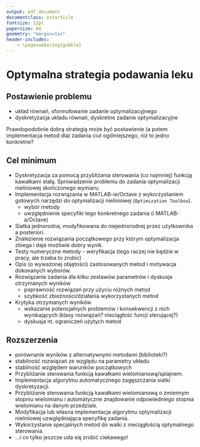 ```yaml
---
output: pdf_document
documentclass: extarticle
fontsize: 12pt
papersize: A4
geometry: "margin=1in"
header-includes: 
	- \pagenumbering{gobble}
---
```


# Optymalna strategia podawania leku

## Postawienie problemu

* układ równań, sformułowanie zadanie optymalizacyjnego
* dyskretyzacja układu równań, dyskretne zadanie optymalizacyjne

Prawdopodobnie dobrą strategią może być postawienie (a potem implementacja metod dla) zadania ciut ogólniejszego, niż to jedno konkretne?

## Cel minimum

* Dyskretyzacja za pomocą przybliżania sterowania (co najmniej) funkcją kawałkami stałą. Sprowadzenie problemu do zadania optymalizacji nieliniowej skończonego wymiaru.
* Implementacja rozwiązania w MATLAB-ie/Octave z wykorzystaniem gotowych narzędzi do optymalizacji nieliniowej (`Optimization Toolbox`).
	* wybór metody
	* uwzględnienie specyfiki tego konkretnego zadania (i MATLAB-a/Octave)
* Siatka jednorodna, modyfikowana do niejednorodnej przez użytkownika a posteriori.
* Znalezienie rozwiązania początkowego przy którym optymalizacja zbiega i daje możliwie dobry wynik.
* Testy numeryczne metody - weryfikacja (tego raczej nie będzie w pracy, ale trzeba to zrobic)
* Opis (o wyważonej objętości) zastosowanych metod i motywacja dokonanych wyborów.
* Rozwiązanie zadania dla kilku zestawów parametrów i dyskusja otrzymanych wyników
    * poprawność rozwiązań przy użyciu różnych metod
    * szybkość zbieżności/działania wykorzystanych metod
* Krytyka otrzymanych wyników
    * wskazanie potencjalnych problemów i konsekwencji z nich wynikających (klasy rozwiązań? nieciągłość funcji sterującej?)
    * dyskusja nt. ograniczeń użytych metod

## Rozszerzenia

* porównanie wyników z alternatywnymi metodami (biblioteki?)
* stabilność rozwiązań ze względu na parametry układu
* stabilność względem warunków początkowych
* Przybliżanie sterowania funkcją kawałkami wielomianową/splajnem.
* Implementacja algorytmu automatycznego zagęszczania siatki dyskretyzacji.
* Przybliżanie sterowania funkcją kawałkami wielomianową o zmiennym stopniu wielomianu i automatyczne znajdowanie odpowiedniego stopnia wielomianu na danym przedziale.
* Modyfikacja lub własna implementacja algorytmu optymalizacji nieliniowej uzwględniająca specyfikę zadania.
* Wykorzystanie specjalnych metod do walki z nieciągłością optymalnego sterowania.
* ...i co tylko jeszcze uda się zrobić ciekawego!
